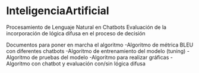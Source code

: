 # InteligenciaArtificial
Procesamiento de Lenguaje Natural en Chatbots Evaluación de la incorporación de lógica difusa en el proceso de decisión

Documentos para poner en marcha el algoritmo
-Algoritmo de métrica BLEU con diferentes chatbots
-Algoritmo de entrenamiento del modelo (tuning)
-Algoritmo de pruebas del modelo
-Algoritmo para realizar gráficas
-Algoritmo con chatbot y evaluación con/sin lógica difusa
